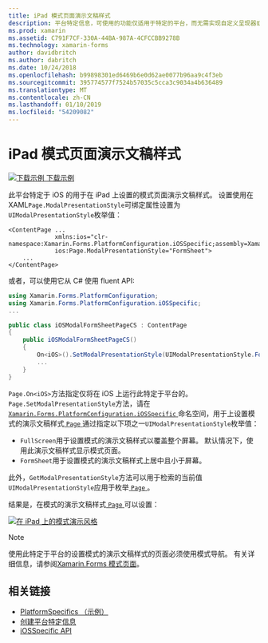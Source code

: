 ```yaml
---
title: iPad 模式页面演示文稿样式
description: 平台特定信息，可使用的功能仅适用于特定的平台，而无需实现自定义呈现器或效果。 本文介绍如何使用 iOS 特定于平台的设置模式在 iPad 上页面的呈现样式。
ms.prod: xamarin
ms.assetid: C791F7CF-330A-44BA-987A-4CFCCBB9278B
ms.technology: xamarin-forms
author: davidbritch
ms.author: dabritch
ms.date: 10/24/2018
ms.openlocfilehash: b99898301ed6469b6e0d62ae0077b96aa9c4f3eb
ms.sourcegitcommit: 395774577f7524b57035c5cca3c9034a4b636489
ms.translationtype: MT
ms.contentlocale: zh-CN
ms.lasthandoff: 01/10/2019
ms.locfileid: "54209082"
---
```

# <a name="ipad-modal-page-presentation-style"></a>iPad 模式页面演示文稿样式

[![下载示例](~/media/shared/download.png) 下载示例](https://developer.xamarin.com/samples/xamarin-forms/userinterface/platformspecifics/)

此平台特定于 iOS 的用于在 iPad 上设置的模式页面演示文稿样式。 设置使用在 XAML`Page.ModalPresentationStyle`可绑定属性设置为`UIModalPresentationStyle`枚举值：

```xaml
<ContentPage ...
             xmlns:ios="clr-namespace:Xamarin.Forms.PlatformConfiguration.iOSSpecific;assembly=Xamarin.Forms.Core"
             ios:Page.ModalPresentationStyle="FormSheet">
    ...
</ContentPage>
```

或者，可以使用它从 C# 使用 fluent API:

```csharp
using Xamarin.Forms.PlatformConfiguration;
using Xamarin.Forms.PlatformConfiguration.iOSSpecific;
...

public class iOSModalFormSheetPageCS : ContentPage
{
    public iOSModalFormSheetPageCS()
    {
        On<iOS>().SetModalPresentationStyle(UIModalPresentationStyle.FormSheet);
        ...
    }
}
```

`Page.On<iOS>`方法指定仅将在 iOS 上运行此特定于平台的。 `Page.SetModalPresentationStyle`方法，请在[ `Xamarin.Forms.PlatformConfiguration.iOSSpecific` ](xref:Xamarin.Forms.PlatformConfiguration.iOSSpecific)命名空间，用于上设置模式的演示文稿样式[ `Page` ](xref:Xamarin.Forms.Page)通过指定以下项之一`UIModalPresentationStyle`枚举值：

- `FullScreen`用于设置模式的演示文稿样式以覆盖整个屏幕。 默认情况下，使用此演示文稿样式显示模式页面。
- `FormSheet`用于设置模式的演示文稿样式上居中且小于屏幕。

此外，`GetModalPresentationStyle`方法可以用于检索的当前值`UIModalPresentationStyle`应用于枚举[ `Page` ](xref:Xamarin.Forms.Page)。

结果是，在模式的演示文稿样式[ `Page` ](xref:Xamarin.Forms.Page)可以设置：

[![](page-presentation-style-images/modal-presentation-style-small.png "在 iPad 上的模式演示风格")](page-presentation-style-images/modal-presentation-style-large.png#lightbox "iPad 上的模式的演示文稿样式")

> [!NOTE]
> 使用此特定于平台的设置模式的演示文稿样式的页面必须使用模式导航。 有关详细信息，请参阅[Xamarin.Forms 模式页面](~/xamarin-forms/app-fundamentals/navigation/modal.md)。

## <a name="related-links"></a>相关链接

- [PlatformSpecifics （示例）](https://developer.xamarin.com/samples/xamarin-forms/userinterface/platformspecifics/)
- [创建平台特定信息](~/xamarin-forms/platform/platform-specifics/index.md#creating-platform-specifics)
- [iOSSpecific API](xref:Xamarin.Forms.PlatformConfiguration.iOSSpecific)
